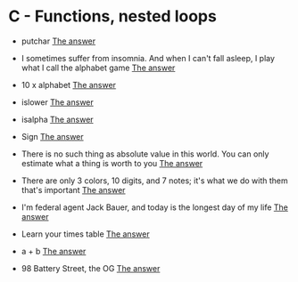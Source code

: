 # C - Functions, nested loops

* putchar
[The answer](https://github.com/FrensiM/holbertonschool-low_level_programming/blob/main/functions_nested_loops/0-putchar.c)

* I sometimes suffer from insomnia. And when I can't fall asleep, I play what I call the alphabet game
[The answer](https://github.com/FrensiM/holbertonschool-low_level_programming/blob/main/functions_nested_loops/1-alphabet.c)

* 10 x alphabet
[The answer](https://github.com/FrensiM/holbertonschool-low_level_programming/blob/main/functions_nested_loops/2-print_alphabet_x10.c)

*  islower
[The answer](https://github.com/FrensiM/holbertonschool-low_level_programming/blob/main/functions_nested_loops/3-islower.c)

* isalpha
[The answer](https://github.com/FrensiM/holbertonschool-low_level_programming/blob/main/functions_nested_loops/4-isalpha.c)

* Sign
[The answer](https://github.com/FrensiM/holbertonschool-low_level_programming/blob/main/functions_nested_loops/5-sign.c)

*  There is no such thing as absolute value in this world. You can only estimate what a thing is worth to you
[The answer](https://github.com/FrensiM/holbertonschool-low_level_programming/blob/main/functions_nested_loops/6-abs.c)

*  There are only 3 colors, 10 digits, and 7 notes; it's what we do with them that's important
[The answer](https://github.com/FrensiM/holbertonschool-low_level_programming/blob/main/functions_nested_loops/7-print_last_digit.c)

* I'm federal agent Jack Bauer, and today is the longest day of my life
[The answer](https://github.com/FrensiM/holbertonschool-low_level_programming/blob/main/functions_nested_loops/8-24_hours.c)

* Learn your times table
[The answer](https://github.com/FrensiM/holbertonschool-low_level_programming/blob/main/functions_nested_loops/9-times_table.c)

* a + b
[The answer](https://github.com/FrensiM/holbertonschool-low_level_programming/blob/main/functions_nested_loops/10-add.c)

* 98 Battery Street, the OG
[The answer](https://github.com/FrensiM/holbertonschool-low_level_programming/blob/main/functions_nested_loops/11-print_to_98.c)
